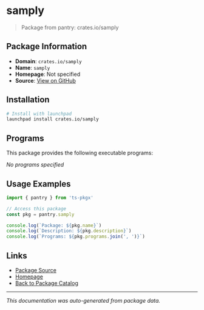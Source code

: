 # samply

> Package from pantry: crates.io/samply

## Package Information

- **Domain**: `crates.io/samply`
- **Name**: `samply`
- **Homepage**: Not specified
- **Source**: [View on GitHub](https://github.com/pkgxdev/pantry/tree/main/projects/crates.io/samply/package.yml)

## Installation

```bash
# Install with launchpad
launchpad install crates.io/samply
```

## Programs

This package provides the following executable programs:

*No programs specified*

## Usage Examples

```typescript
import { pantry } from 'ts-pkgx'

// Access this package
const pkg = pantry.samply

console.log(`Package: ${pkg.name}`)
console.log(`Description: ${pkg.description}`)
console.log(`Programs: ${pkg.programs.join(', ')}`)
```

## Links

- [Package Source](https://github.com/pkgxdev/pantry/tree/main/projects/crates.io/samply/package.yml)
- [Homepage](#)
- [Back to Package Catalog](../../../package-catalog.md)

---

*This documentation was auto-generated from package data.*

